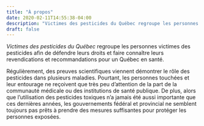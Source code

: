 ```yaml
---
title: "À propos"
date: 2020-02-11T14:55:38-04:00
description: "Victimes des pesticides du Québec regroupe les personnes victimes des pesticides afin de défendre leurs droit pour un Québec en santé sans pesticides."
draft: false
---
```


*Victimes des pesticides du Québec* regroupe les personnes victimes des pesticides afin de défendre leurs droits
et faire connaître leurs revendications et recommandations pour un Québec en santé.

Régulièrement, des preuves scientifiques viennent démontrer le rôle des pesticides dans plusieurs maladies.
Pourtant, les personnes touchées et leur entourage ne reçoivent que très peu d’attention de la part de
la communauté médicale ou des institutions de santé publique. De plus, alors que l’utilisation des pesticides toxiques n’a jamais été aussi importante que ces dernières années, les gouvernements fédéral et provincial ne semblent toujours pas prêts à prendre des mesures suffisantes pour protéger les personnes exposées.
